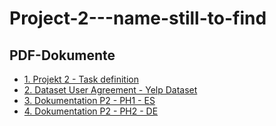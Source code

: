 # Project-2---name-still-to-find

## PDF-Dokumente

- [1. Projekt 2 - Task definition](./Proyecto2%20-%20Impelia.pdf)
- [2. Dataset User Agreement - Yelp Dataset](./Dataset_User_Agreement.pdf)
- [3. Dokumentation P2 - PH1 - ES](./Dokumentation%20P2%20-%20PH1%20-%20ES.pdf)
- [4. Dokumentation P2 - PH2 - DE](./Dokumentation%20P2%20-%20PH2%20-%20DE.docx)
